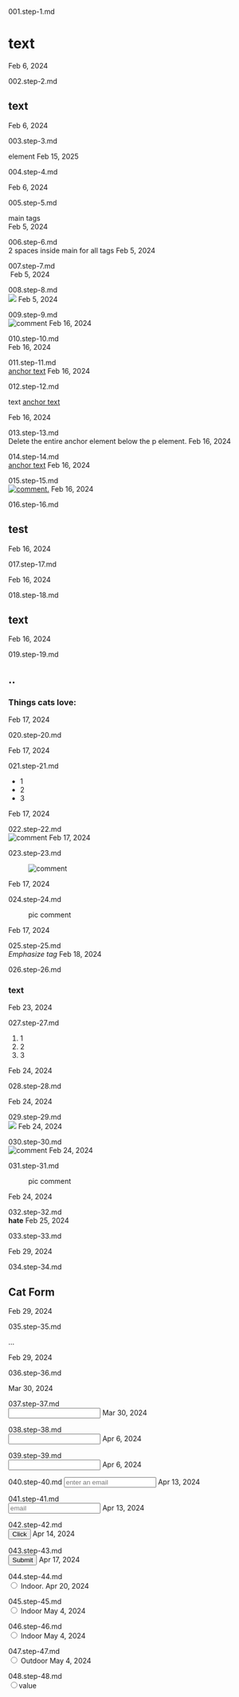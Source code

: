 001.step-1.md
<h1>text</h1>
Feb 6, 2024

002.step-2.md	
<h2>text</h2>
Feb 6, 2024

003.step-3.md	
<p> </p> element
Feb 15, 2025

004.step-4.md	
<!-- comment -->
Feb 6, 2024

005.step-5.md	
<main> main tags </main>
Feb 5, 2024

006.step-6.md	
2 spaces inside main for all tags
Feb 5, 2024

007.step-7.md	
<img>
Feb 5, 2024

008.step-8.md	
<img src="picture">
Feb 5, 2024

009.step-9.md	
<img src="picture" alt="comment">
Feb 16, 2024

010.step-10.md	
<a href="url"></a>
Feb 16, 2024

011.step-11.md	
<a href="url">anchor text</a>
Feb 16, 2024

012.step-12.md	
<p> text <a href="url">anchor text</a> </p>
Feb 16, 2024

013.step-13.md	
Delete the entire anchor element below the p element.
Feb 16, 2024

014.step-14.md	
<a href="url" target="_blank">anchor text</a>
Feb 16, 2024

015.step-15.md	
<a href="url"><img src="pic.jpg" alt="comment."></a>
Feb 16, 2024

016.step-16.md	
<section> <h2> test </h2> </section>
Feb 16, 2024

017.step-17.md	
<section> </section>
Feb 16, 2024

018.step-18.md	
<section><h2>text</h2></section>
Feb 16, 2024

019.step-19.md	
<section> <h2>..</h2> <h3>Things cats love:</h3> </section>
Feb 17, 2024

020.step-20.md	
<ul></ul>
Feb 17, 2024

021.step-21.md	
<ul> <li>1</li> <li>2</li> <li>3</li> </ul>
Feb 17, 2024

022.step-22.md	
<img src="url" alt="comment">
Feb 17, 2024

023.step-23.md	
<figure><img src="url" alt="comment"></figure>
Feb 17, 2024

024.step-24.md	
<figure> <img> <figcaption>pic comment</figcaption> </figure>
Feb 17, 2024

025.step-25.md	
<em>Emphasize tag</em>
Feb 18, 2024

026.step-26.md	
<h3>text</h3>
Feb 23, 2024

027.step-27.md	
<ol> <li>1</li> <li>2</li> <li>3</li> </ol>
Feb 24, 2024

028.step-28.md	
<figure> </figure>
Feb 24, 2024

029.step-29.md	
<img src="url">
Feb 24, 2024

030.step-30.md	
<img src="picture" alt="comment">
Feb 24, 2024

031.step-31.md	
<figure> <img> <figcaption>pic comment</figcaption> </figure>
Feb 24, 2024

032.step-32.md	
<strong>hate</strong>
Feb 25, 2024

033.step-33.md	
<section> </section>
Feb 29, 2024

034.step-34.md	
<h2>Cat Form</h2>
Feb 29, 2024

035.step-35.md	
<form>...</form>
Feb 29, 2024

036.step-36.md	
<form action="url">
Mar 30, 2024

037.step-37.md	
<input>
Mar 30, 2024

038.step-38.md	
<input type="text">
Apr 6, 2024

039.step-39.md	
<input type="text" name="email">
Apr 6, 2024

040.step-40.md
<input type="text" name="email" placeholder="enter an email">
Apr 13, 2024

041.step-41.md	
<input type="text" name="email" placeholder="email" required>
Apr 13, 2024

042.step-42.md	
<button>Click</button>
Apr 14, 2024

043.step-43.md	
<button type="submit">Submit</button>
Apr 17, 2024

044.step-44.md	
<input type="radio"> Indoor.
Apr 20, 2024

045.step-45.md	
<label><input type="radio"> Indoor</label>
May 4, 2024

046.step-46.md	
<label><input type="radio"> Indoor</label>
May 4, 2024

047.step-47.md	
<label><input id="outdoor" type="radio"> Outdoor</label>
May 4, 2024

048.step-48.md	
<input id="indoor" name="group-name" type="radio">value